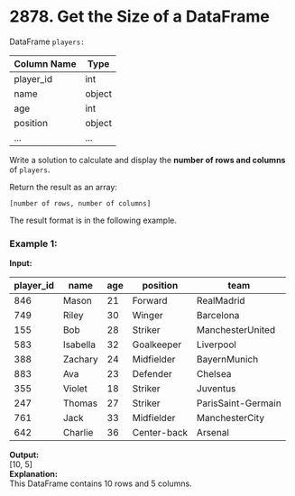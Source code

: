 # 2878. Get the Size of a DataFrame

DataFrame `players:`

| Column Name | Type   |
|-------------|--------|
| player_id   | int    |
| name        | object |
| age         | int    |
| position    | object |
| ...         | ...    |

Write a solution to calculate and display the **number of rows and columns** of `players`.

Return the result as an array:

`[number of rows, number of columns]`

The result format is in the following example.

### Example 1:
**Input:**

| player_id | name     | age | position    | team               |
|-----------|----------|-----|-------------|--------------------|
| 846       | Mason    | 21  | Forward     | RealMadrid         |
| 749       | Riley    | 30  | Winger      | Barcelona          |
| 155       | Bob      | 28  | Striker     | ManchesterUnited   |
| 583       | Isabella | 32  | Goalkeeper  | Liverpool          |
| 388       | Zachary  | 24  | Midfielder  | BayernMunich       |
| 883       | Ava      | 23  | Defender    | Chelsea            |
| 355       | Violet   | 18  | Striker     | Juventus           |
| 247       | Thomas   | 27  | Striker     | ParisSaint-Germain |
| 761       | Jack     | 33  | Midfielder  | ManchesterCity     |
| 642       | Charlie  | 36  | Center-back | Arsenal            |

**Output:**  
[10, 5]  
**Explanation:**  
This DataFrame contains 10 rows and 5 columns.